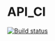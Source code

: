 # API_CI
[![Build status](https://ci.appveyor.com/api/projects/status/3yt1utisijfem0lv?svg=true)](https://ci.appveyor.com/project/TanyTany/api-ci)
